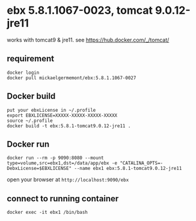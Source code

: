 # ebx 5.8.1.1067-0023, tomcat 9.0.12-jre11

works with tomcat9 & jre11. see https://hub.docker.com/_/tomcat/

## requirement

```
docker login
docker pull mickaelgermemont/ebx:5.8.1.1067-0027
```

## Docker build

```
put your ebxLicense in ~/.profile
export EBXLICENSE=XXXXX-XXXXX-XXXXX-XXXXX
source ~/.profile
docker build -t ebx:5.8.1-tomcat9.0.12-jre11 .
```

## Docker run

```
docker run --rm -p 9090:8080 --mount type=volume,src=ebx1,dst=/data/app/ebx -e "CATALINA_OPTS=-DebxLicense=$EBXLICENSE" --name ebx1 ebx:5.8.1-tomcat9.0.12-jre11
```

open your browser at ```http://localhost:9090/ebx```

## connect to running container

```
docker exec -it ebx1 /bin/bash
```
